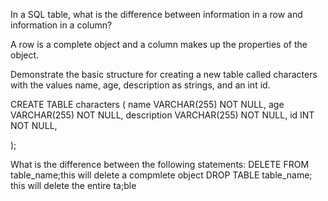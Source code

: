 In a SQL table, what is the difference between information in a row and information in a column? 

A row is a complete object and a column makes up the properties of the object. 

Demonstrate the basic structure for creating a new table called characters with the values name, age, description as strings, and an int id.

CREATE TABLE characters
(
  name VARCHAR(255) NOT NULL,
  age VARCHAR(255) NOT NULL,
  description VARCHAR(255) NOT NULL,
  id INT NOT NULL,
  
);

What is the difference between the following statements:
DELETE FROM table_name;this will delete a compmlete object
DROP TABLE table_name; this will delete the entire ta;ble

